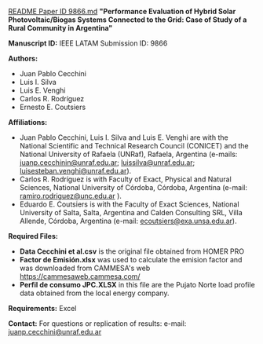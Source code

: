 [README Paper ID 9866.md](https://github.com/user-attachments/files/21508792/README.Paper.ID.9866.md)
**"Performance Evaluation of Hybrid Solar Photovoltaic/Biogas Systems Connected to the Grid: Case of Study of a Rural Community in Argentina"**

**Manuscript ID:** IEEE LATAM Submission ID: 9866 

**Authors:**

* Juan Pablo Cecchini
* Luis I. Silva
* Luis E. Venghi
* Carlos R. Rodríguez
* Ernesto E. Coutsiers

**Affiliations:**
* Juan Pablo Cecchini, Luis I. Silva and Luis E. Venghi are with the National Scientific and Technical Research Council (CONICET) and the National University of Rafaela (UNRaf), Rafaela, Argentina (e-mails: juanp.cecchinin@unraf.edu.ar; luissilva@unraf.edu.ar; luisesteban.venghi@unraf.edu.ar).
* Carlos R. Rodríguez is with Faculty of Exact, Physical and Natural Sciences, National University of Córdoba, Córdoba, Argentina (e-mail: ramiro.rodriguez@unc.edu.ar ).
* Eduardo E. Coutsiers is with the Faculty of Exact Sciences, National University of Salta, Salta, Argentina and Calden Consulting SRL, Villa Allende, Córdoba, Argentina (e-mail: ecoutsiers@exa.unsa.edu.ar).

**Required Files:**
* **Data Cecchini et al.csv** is the original file obtained from HOMER PRO
* **Factor de Emisión.xlsx** was used to calculate the emision factor and was downloaded from CAMMESA's web https://cammesaweb.cammesa.com/
* **Perfil de consumo JPC.XLSX** in this file are the Pujato Norte load profile data obtained from the local energy company. 

**Requirements:**
Excel

**Contact:**
For questions or replication of results:
e-mail: juanp.cecchini@unraf.edu.ar 
